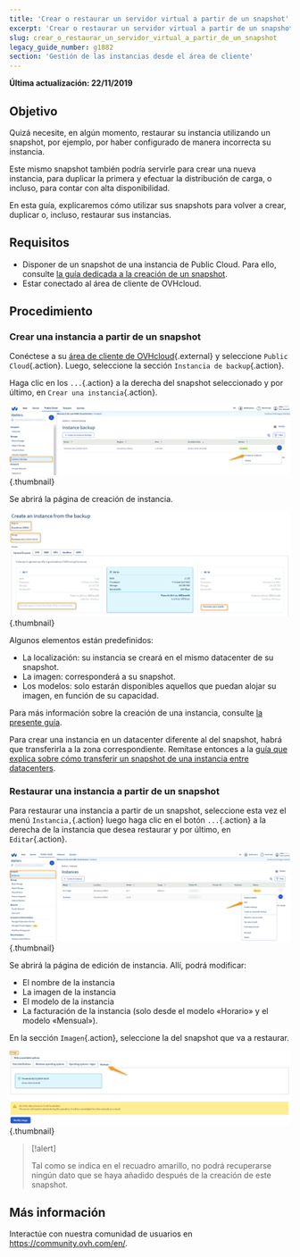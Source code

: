 ```yaml
---
title: 'Crear o restaurar un servidor virtual a partir de un snapshot'
excerpt: 'Crear o restaurar un servidor virtual a partir de un snapshot'
slug: crear_o_restaurar_un_servidor_virtual_a_partir_de_un_snapshot
legacy_guide_number: g1882
section: 'Gestión de las instancias desde el área de cliente'
---
```


**Última actualización: 22/11/2019**

## Objetivo
Quizá necesite, en algún momento, restaurar su instancia utilizando un snapshot, por ejemplo, por haber configurado de manera incorrecta su instancia. 

Este mismo snapshot también podría servirle para crear una nueva instancia, para duplicar la primera y efectuar la distribución de carga, o incluso, para contar con alta disponibilidad.

En esta guía, explicaremos cómo utilizar sus snapshots para volver a crear, duplicar o, incluso, restaurar sus instancias.

## Requisitos
- Disponer de un snapshot de una instancia de Public Cloud. Para ello, consulte [la guía dedicada a la creación de un snapshot](../guardar_copia_de_seguridad_de_una_instancia/).
- Estar conectado al área de cliente de OVHcloud.

## Procedimiento

### Crear una instancia a partir de un snapshot

Conéctese a su [área de cliente de OVHcloud](https://ca.ovh.com/auth/?action=gotomanager&from=https://www.ovh.com/world/&ovhSubsidiary=ws){.external} y seleccione `Public Cloud`{.action}. Luego, seleccione la sección `Instancia de backup`{.action}.

Haga clic en los `...`{.action} a la derecha del snapshot seleccionado y por último, en `Crear una instancia`{.action}.

![public-cloud-instance-backup](images/restorebackup1.png){.thumbnail}

Se abrirá la página de creación de instancia.

![public-cloud-instance-backup](images/restorebackup2.png){.thumbnail}

Algunos elementos están predefinidos:

* La localización: su instancia se creará en el mismo datacenter de su snapshot.
* La imagen: corresponderá a su snapshot.
* Los modelos: solo estarán disponibles aquellos que puedan alojar su imagen, en función de su capacidad.

Para más información sobre la creación de una instancia, consulte [la presente guía](../crear_una_instancia_desde_el_area_de_cliente_de_ovh/).

Para crear una instancia en un datacenter diferente al del snapshot, habrá que transferirla a la zona correspondiente. Remítase entonces a la [guía que explica sobre cómo transferir un snapshot de una instancia entre datacenters](../transferir-backup-de-instancia-entre-datacenters/).

### Restaurar una instancia a partir de un snapshot

Para restaurar una instancia a partir de un snapshot, seleccione esta vez el menú `Instancia,`{.action} luego haga clic en el botón `...`{.action} a la derecha de la instancia que desea restaurar y por último, en `Editar`{.action}.

![public-cloud-instance-backup](images/restorebackup3.png){.thumbnail}

Se abrirá la página de edición de instancia. Allí, podrá modificar:

* El nombre de la instancia
* La imagen de la instancia
* El modelo de la instancia
* La facturación de la instancia (solo desde el modelo «Horario» y el modelo «Mensual»).

En la sección `Imagen`{.action}, seleccione la del snapshot que va a restaurar.

![public-cloud-instance-backup](images/restorebackup4.png){.thumbnail}


> [!alert]
>
>Tal como se indica en el recuadro amarillo, no podrá recuperarse ningún dato que se haya añadido después de la creación de este snapshot.
>

## Más información

Interactúe con nuestra comunidad de usuarios en <https://community.ovh.com/en/>.
